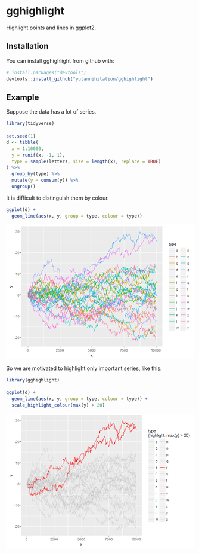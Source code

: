 
<!-- README.md is generated from README.Rmd. Please edit that file -->
gghighlight
===========

Highlight points and lines in ggplot2.

Installation
------------

You can install gghighlight from github with:

``` r
# install.packages("devtools")
devtools::install_github("yutannihilation/gghighlight")
```

Example
-------

Suppose the data has a lot of series.

``` r
library(tidyverse)

set.seed(1)
d <- tibble(
  x = 1:10000,
  y = runif(x, -1, 1),
  type = sample(letters, size = length(x), replace = TRUE)
) %>%
  group_by(type) %>%
  mutate(y = cumsum(y)) %>%
  ungroup()
```

It is difficult to distinguish them by colour.

``` r
ggplot(d) +
  geom_line(aes(x, y, group = type, colour = type))
```

![](README-ggplot-too-many-1.png)

So we are motivated to highlight only important series, like this:

``` r
library(gghighlight)

ggplot(d) +
  geom_line(aes(x, y, group = type, colour = type)) +
  scale_highlight_colour(max(y) > 20)
```

![](README-gghighlight-1.png)
